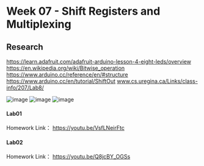 # Week 07 - Shift Registers and Multiplexing

## Research

https://learn.adafruit.com/adafruit-arduino-lesson-4-eight-leds/overview
https://en.wikipedia.org/wiki/Bitwise_operation
https://www.arduino.cc/reference/en/#structure
 https://www.arduino.cc/en/tutorial/ShiftOut 
 www.cs.uregina.ca/Links/class-info/207/Lab8/

![image](https://www.cs.uregina.ca/Links/class-info/207/Lab8/Pictures/shift_reg_schem2_schem.png)
![image](https://www.cs.uregina.ca/Links/class-info/207/Lab8/Pictures/shift_reg_curves_bb.png)
![image](https://www.cs.uregina.ca/Links/class-info/207/Lab8/Pictures/shiftRegPlain.png)


#### Lab01

Homework Link： https://youtu.be/VsfLNeirFtc

#### Lab02

Homework Link： https://youtu.be/Q8jcBY_OGSs
